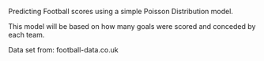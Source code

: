 Predicting Football scores using a simple Poisson Distribution model.

This model will be based on how many goals were scored and conceded by each team. 

Data set from: football-data.co.uk 

  